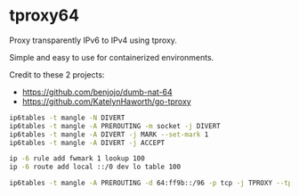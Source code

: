 # tproxy64

Proxy transparently IPv6 to IPv4 using tproxy.

Simple and easy to use for containerized environments.

Credit to these 2 projects:

- https://github.com/benjojo/dumb-nat-64
- https://github.com/KatelynHaworth/go-tproxy

```sh
ip6tables -t mangle -N DIVERT
ip6tables -t mangle -A PREROUTING -m socket -j DIVERT
ip6tables -t mangle -A DIVERT -j MARK --set-mark 1
ip6tables -t mangle -A DIVERT -j ACCEPT

ip -6 rule add fwmark 1 lookup 100
ip -6 route add local ::/0 dev lo table 100

ip6tables -t mangle -A PREROUTING -d 64:ff9b::/96 -p tcp -j TPROXY --tproxy-mark 0x1/0x1 --on-port 8080
```


